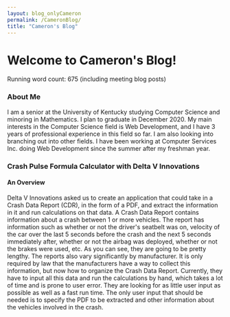 ```yaml
---
layout: blog_onlyCameron
permalink: /CameronBlog/
title: "Cameron's Blog"
---
```


# Welcome to Cameron's Blog!
Running word count: 675 (including meeting blog posts)

### About Me
I am a senior at the University of Kentucky studying Computer Science and minoring in Mathematics. I plan to graduate in December 2020. My main interests in the Computer Science field is Web Development, and I have 3 years of professional experience in this field so far. I am also looking into branching out into other fields. I have been working at Computer Services Inc. doing Web Development since the summer after my freshman year.

### Crash Pulse Formula Calculator with Delta V Innovations
#### An Overview
Delta V Innovations asked us to create an application that could take in a Crash Data Report (CDR), in the form of a PDF, and extract the information in it and run calculations on that data. A Crash Data Report contains information about a crash between 1 or more vehicles. The report has information such as whether or not the driver's seatbelt was on, velocity of the car over the last 5 seconds before the crash and the next 5 seconds immediately after, whether or not the airbag was deployed, whether or not the brakes were used, etc. As you can see, they are going to be pretty lengthy. The reports also vary significantly by manufacturer. It is only required by law that the manufacturers have a way to collect this information, but now how to organize the Crash Data Report. Currently, they have to input all this data and run the calculations by hand, which takes a lot of time and is prone to user error. They are looking for as little user input as possible as well as a fast run time. The only user input that should be needed is to specify the PDF to be extracted and other information about the vehicles involved in the crash.
